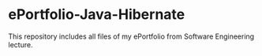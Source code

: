 # ePortfolio-Java-Hibernate
This repository includes all files of my ePortfolio from Software Engineering lecture.
